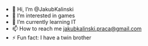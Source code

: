 - 👋 Hi, I’m @JakubKalinski
- 👀 I’m interested in games
- 🌱 I’m currently learning IT
- 📫 How to reach me jakubkalinski.praca@gmail.com 
- ⚡ Fun fact: I have a twin brother

<!---
JakubKalinski/JakubKalinski is a ✨ special ✨ repository because its `README.md` (this file) appears on your GitHub profile.
You can click the Preview link to take a look at your changes.
--->
